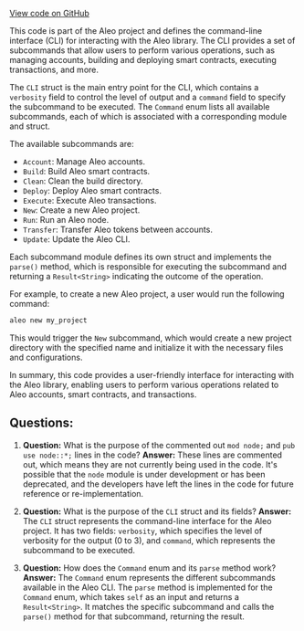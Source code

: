 [View code on GitHub](https://github.com/AleoHQ/aleo/cli/commands/mod.rs)

This code is part of the Aleo project and defines the command-line interface (CLI) for interacting with the Aleo library. The CLI provides a set of subcommands that allow users to perform various operations, such as managing accounts, building and deploying smart contracts, executing transactions, and more.

The `CLI` struct is the main entry point for the CLI, which contains a `verbosity` field to control the level of output and a `command` field to specify the subcommand to be executed. The `Command` enum lists all available subcommands, each of which is associated with a corresponding module and struct.

The available subcommands are:

- `Account`: Manage Aleo accounts.
- `Build`: Build Aleo smart contracts.
- `Clean`: Clean the build directory.
- `Deploy`: Deploy Aleo smart contracts.
- `Execute`: Execute Aleo transactions.
- `New`: Create a new Aleo project.
- `Run`: Run an Aleo node.
- `Transfer`: Transfer Aleo tokens between accounts.
- `Update`: Update the Aleo CLI.

Each subcommand module defines its own struct and implements the `parse()` method, which is responsible for executing the subcommand and returning a `Result<String>` indicating the outcome of the operation.

For example, to create a new Aleo project, a user would run the following command:

```sh
aleo new my_project
```

This would trigger the `New` subcommand, which would create a new project directory with the specified name and initialize it with the necessary files and configurations.

In summary, this code provides a user-friendly interface for interacting with the Aleo library, enabling users to perform various operations related to Aleo accounts, smart contracts, and transactions.
## Questions: 
 1. **Question:** What is the purpose of the commented out `mod node;` and `pub use node::*;` lines in the code?
   **Answer:** These lines are commented out, which means they are not currently being used in the code. It's possible that the `node` module is under development or has been deprecated, and the developers have left the lines in the code for future reference or re-implementation.

2. **Question:** What is the purpose of the `CLI` struct and its fields?
   **Answer:** The `CLI` struct represents the command-line interface for the Aleo project. It has two fields: `verbosity`, which specifies the level of verbosity for the output (0 to 3), and `command`, which represents the subcommand to be executed.

3. **Question:** How does the `Command` enum and its `parse` method work?
   **Answer:** The `Command` enum represents the different subcommands available in the Aleo CLI. The `parse` method is implemented for the `Command` enum, which takes `self` as an input and returns a `Result<String>`. It matches the specific subcommand and calls the `parse()` method for that subcommand, returning the result.